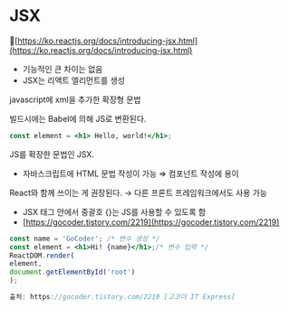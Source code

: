 # JSX

🔗[https://ko.reactjs.org/docs/introducing-jsx.html](https://ko.reactjs.org/docs/introducing-jsx.html)

- 기능적인 큰 차이는 없음
- JSX는 리액트 엘리먼트를 생성

javascript에 xml을 추가한 확장형 문법

빌드시에는 Babel에 의해 JS로 변환된다.

```jsx
const element = <h1> Hello, world!</h1>;
```

JS를 확장한 문법인 JSX.

- 자바스크립트에 HTML 문법 작성이 가능 ⇒ 컴포넌트 작성에 용이

React와 함께 쓰이는 게 권장된다. → 다른 프론트 프레임워크에서도 사용 가능

- JSX 태그 안에서 중괄호 {}는 JS를 사용할 수 있도록 함
- [https://gocoder.tistory.com/2219](https://gocoder.tistory.com/2219)

```jsx
const name = 'GoCoder'; /* 변수 생성 */
const element = <h1>Hi! {name}</h1>;/* 변수 입력 */
ReactDOM.render(
element,
document.getElementById('root')
);

출처: https://gocoder.tistory.com/2219 [고코더 IT Express]
```
